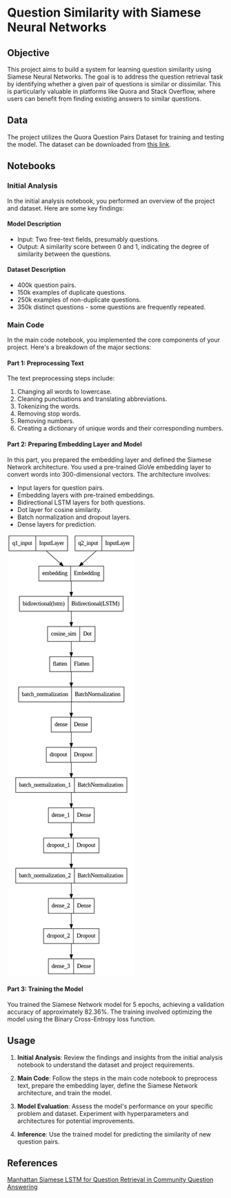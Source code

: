 # Question Similarity with Siamese Neural Networks

## Objective

This project aims to build a system for learning question similarity using Siamese Neural Networks. The goal is to address the question retrieval task by identifying whether a given pair of questions is similar or dissimilar. This is particularly valuable in platforms like Quora and Stack Overflow, where users can benefit from finding existing answers to similar questions.

## Data

The project utilizes the Quora Question Pairs Dataset for training and testing the model. The dataset can be downloaded from [this link](http://qim.fs.quoracdn.net/quora_duplicate_questions.tsv).

## Notebooks

### Initial Analysis

In the initial analysis notebook, you performed an overview of the project and dataset. Here are some key findings:

#### Model Description

- Input: Two free-text fields, presumably questions.
- Output: A similarity score between 0 and 1, indicating the degree of similarity between the questions.

#### Dataset Description

- 400k question pairs.
- 150k examples of duplicate questions.
- 250k examples of non-duplicate questions.
- 350k distinct questions - some questions are frequently repeated.

### Main Code

In the main code notebook, you implemented the core components of your project. Here's a breakdown of the major sections:

#### Part 1: Preprocessing Text

The text preprocessing steps include:

1. Changing all words to lowercase.
2. Cleaning punctuations and translating abbreviations.
3. Tokenizing the words.
4. Removing stop words.
5. Removing numbers.
6. Creating a dictionary of unique words and their corresponding numbers.

#### Part 2: Preparing Embedding Layer and Model

In this part, you prepared the embedding layer and defined the Siamese Network architecture. You used a pre-trained GloVe embedding layer to convert words into 300-dimensional vectors. The architecture involves:

- Input layers for question pairs.
- Embedding layers with pre-trained embeddings.
- Bidirectional LSTM layers for both questions.
- Dot layer for cosine similarity.
- Batch normalization and dropout layers.
- Dense layers for prediction.

![Siamese Network Architecture](https://github.com/AGMach7/questions_similarity/blob/main/archt.png)

#### Part 3: Training the Model

You trained the Siamese Network model for 5 epochs, achieving a validation accuracy of approximately 82.36%. The training involved optimizing the model using the Binary Cross-Entropy loss function.

## Usage

1. **Initial Analysis**: Review the findings and insights from the initial analysis notebook to understand the dataset and project requirements.

2. **Main Code**: Follow the steps in the main code notebook to preprocess text, prepare the embedding layer, define the Siamese Network architecture, and train the model.

3. **Model Evaluation**: Assess the model's performance on your specific problem and dataset. Experiment with hyperparameters and architectures for potential improvements.

4. **Inference**: Use the trained model for predicting the similarity of new question pairs.


## References
[Manhattan Siamese LSTM for Question Retrieval in Community Question Answering](https://hal.science/hal-02271338/file/Manhattan_Siamese_LSTM_for_Question_Retrieval_in_Community_Question_Answering__1_.pdf)

